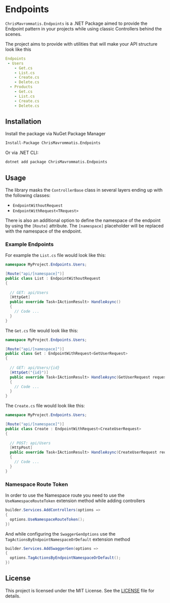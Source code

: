 # Endpoints

`ChrisMavrommatis.Endpoints` is a .NET Package aimed to provide the Endpoint pattern in your projects while using classic Controllers behind the scenes.

The project aims to provide with utilities that will make your API structure look like this
```yml
Endpoints
 - Users
    - Get.cs
    - List.cs
    - Create.cs
    - Delete.cs
  - Products
    - Get.cs
    - List.cs
    - Create.cs
    - Delete.cs
```

## Installation

Install the package via NuGet Package Manager
```bash
Install-Package ChrisMavrommatis.Endpoints
```

Or via .NET CLI:
```bash
dotnet add package ChrisMavrommatis.Endpoints
```

## Usage
The library masks the `ControllerBase` class in several layers ending up with the following classes:

- `EndpointWithoutRequest`
- `EndpointWithRequest<TRequest>`

There is also an additional option to define the namespace of the endpoint by using the `[Route]` attribute. 
The `[namespace]` placeholder will be replaced with the namespace of the endpoint.

### Example Endpoints
For example the `List.cs` file would look like this:
```csharp
namespace MyProject.Endpoints.Users;

[Route("api/[namespace]")]
public class List : EndpointWithoutRequest
{
  
  // GET: api/Users
  [HttpGet]
  public override Task<IActionResult> HandleAsync()
  {
    // Code ...
  }
}
```

The `Get.cs` file would look like this:
```csharp
namespace MyProject.Endpoints.Users;

[Route("api/[namespace]")]
public class Get : EndpointWithRequest<GetUserRequest>
{
  
  // GET: api/Users/{id}
  [HttpGet("{id}")]
  public override Task<IActionResult> HandleAsync(GetUserRequest request)
  {
    // Code ...
  }
}
```

The `Create.cs` file would look like this:
```csharp
namespace MyProject.Endpoints.Users;

[Route("api/[namespace]")]
public class Create : EndpointWithRequest<CreateUserRequest>
{
  
  // POST: api/Users
  [HttpPost]
  public override Task<IActionResult> HandleAsync(CreateUserRequest request)
  {
    // Code ...
  }
}
```

### Namespace Route Token
In order to use the Namespace route you need to use the `UseNamespaceRouteToken` extension method while adding controllers
```csharp
builder.Services.AddControllers(options =>
{
  options.UseNamespaceRouteToken();
})
```

And while configuring the `SwaggerGenOptions` use the `TagActionsByEndpointNamespaceOrDefault` extension method
```csharp
builder.Services.AddSwaggerGen(options =>
{
  options.TagActionsByEndpointNamespaceOrDefault();
})
```

## License

This project is licensed under the MIT License. See the [LICENSE](LICENSE) file for details.
